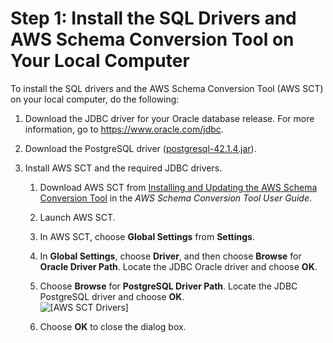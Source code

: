 # Step 1: Install the SQL Drivers and AWS Schema Conversion Tool on Your Local Computer<a name="chap-rdsoracle2postgresql.steps.installsct"></a>

To install the SQL drivers and the AWS Schema Conversion Tool \(AWS SCT\) on your local computer, do the following:

1. Download the JDBC driver for your Oracle database release\. For more information, go to [https://www\.oracle\.com/jdbc](https://www.oracle.com/jdbc)\.

1. Download the PostgreSQL driver \([postgresql\-42\.1\.4\.jar](https://jdbc.postgresql.org/download/postgresql-42.1.4.jar)\)\.

1. Install AWS SCT and the required JDBC drivers\.

   1. Download AWS SCT from [Installing and Updating the AWS Schema Conversion Tool](https://docs.aws.amazon.com/SchemaConversionTool/latest/userguide/CHAP_SchemaConversionTool.Installing.html) in the *AWS Schema Conversion Tool User Guide*\.

   1. Launch AWS SCT\.

   1. In AWS SCT, choose **Global Settings** from **Settings**\.

   1. In **Global Settings**, choose **Driver**, and then choose **Browse** for **Oracle Driver Path**\. Locate the JDBC Oracle driver and choose **OK**\.

   1. Choose **Browse** for **PostgreSQL Driver Path**\. Locate the JDBC PostgreSQL driver and choose **OK**\.  
![\[AWS SCT Drivers\]](http://docs.aws.amazon.com/dms/latest/sbs/images/sbs-rdsor2postgressql.5.png)

   1. Choose **OK** to close the dialog box\.